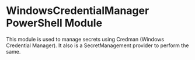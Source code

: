 # WindowsCredentialManager PowerShell Module

This module is used to manage secrets using Credman (Windows Credential Manager). It also is a SecretManagement provider to perform the same.
